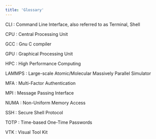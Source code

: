 ```yaml
---
title: 'Glossary'
---
```


CLI
: Command Line Interface, also referred to as Terminal, Shell  

CPU
: Central Processing Unit

GCC
: Gnu C compiler

GPU
: Graphical Processing Unit

HPC
: High Performance Computing

LAMMPS
: Large-scale Atomic/Molecular Massively Parallel Simulator

MFA
: Multi-Factor Authentication

MPI
: Message Passing Interface 

NUMA
: Non-Uniform Memory Access

SSH
: Secure Shell Protocol

TOTP
: Time-based One-Time Passwords

VTK
: Visual Tool Kit
